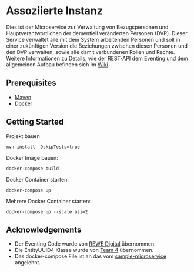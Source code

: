 # Assoziierte Instanz

Dies ist der Microservice zur Verwaltung von Bezugspersonen und Hauptverantwortlichen
der dementiell veränderten Personen (DVP). 
Dieser Service verwaltet alle mit dem System arbeitenden Personen und soll 
in einer zukünftigen Version die Beziehungen zwischen diesen Personen und den
DVP verwalten, sowie alle damit verbundenen Rollen und Rechte. 
Weitere Informationen zu Details, wie der REST-API dem Eventing 
und dem allgemeinen Aufbau befinden sich im 
[Wiki](https://github.com/Archi-Lab/fae-team-2-assoziierte-instanz/wiki).

## Prerequisites

* [Maven](https://maven.apache.org/install.html)
* [Docker](https://www.docker.com/)

## Getting Started

Projekt bauen
```
mvn install -DskipTests=true
```

Docker Image bauen:
```
docker-compose build
```

Docker Container starten:
```
docker-compose up
```

Mehrere Docker Container starten:
```
docker-compose up --scale asi=2
```

## Acknowledgements

* Der Eventing Code wurde von [REWE Digital](https://github.com/rewe-digital/integration-patterns) übernommen.
* Die EntityUUID4 Klasse wurde von [Team 4](https://github.com/Archi-Lab/fae-team-4) übernommen. 
* Das docker-compose File ist an das vom [sample-microservice](https://github.com/Archi-Lab/sample-microservice) angelehnt.